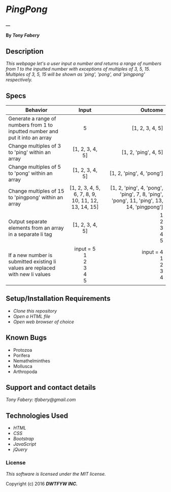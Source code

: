 # _PingPong_

#### __

#### By _**Tony Fabery**_

## Description

_This webpage let's a user input a number and returns a range of numbers from 1 to the inputted number with exceptions of multiples of 3, 5, 15. Multiples of 3, 5, 15 will be shown as 'ping', 'pong', and 'pingpong' respectively._

## Specs
| Behavior        | Input           | Outcome  |
| ------------- |:-------------:| -----:|
| Generate a range of numbers from 1 to inputted number and put it into an array  | 5 | [1, 2, 3, 4, 5] |
| Change multiples of 3 to 'ping' within an array  | [1, 2, 3, 4, 5] | [1, 2, 'ping', 4, 5] |
| Change multiples of 5 to 'pong' within an array | [1, 2, 3, 4, 5] | [1, 2, 'ping', 4, 'pong'] |
| Change multiples of 15 to 'pingpong' within an array |[1, 2, 3, 4, 5, 6, 7, 8, 9, 10, 11, 12, 13, 14, 15] | [1, 2, 'ping', 4, 'pong', 'ping', 7, 8, 'ping', 'pong', 11, 'ping', 13, 14, 'pingpong'] |
| Output separate elements from an array in a separate li tag | [1, 2, 3, 4, 5] |  1 <br> 2 <br> 3 <br> 4 <br> 5 <br>|
| If a new number is submitted existing li values are replaced with new li values  | input = 5<br> 1 <br> 2 <br> 3 <br> 4 <br> 5 <br> | input = 4<br> 1 <br> 2 <br> 3 <br> 4 <br> |

## Setup/Installation Requirements

* _Clone this repository_
* _Open a HTML file_
* _Open web browser of choice_

## Known Bugs
* Protozoa
* Porifera
* Nemathelminthes
* Mollusca
* Arthropoda


## Support and contact details

_Tony Fabery: tfabery@gmail.com_

## Technologies Used

* _HTML_
* _CSS_
* _Bootstrap_
* _JavaScript_
* _jQuery_

### License

*This software is licensed under the MIT license.*

Copyright (c) 2016 **_DWTFYW INC._**
